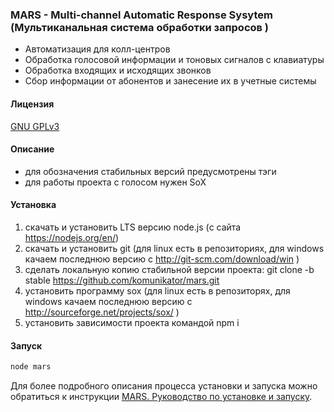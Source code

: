 ### MARS - Multi-channel Automatic Response Sysytem (Мультиканальная система обработки запросов )

- Автоматизация для колл-центров
- Обработка голосовой информации и тоновых сигналов с клавиатуры
- Обработка входящих и исходящих звонков
- Сбор информации от абонентов и занесение их в учетные системы

#### Лицензия
[GNU GPLv3](https://github.com/komunikator/mars/blob/master/License_(GNU_GPL_v3))

#### Описание
- для обозначения стабильных версий предусмотрены тэги
- для работы проекта с голосом нужен SoX


#### Установка
  1. скачать и установить LTS версию node.js (с сайта https://nodejs.org/en/)
  2. скачать и установить git (для linux есть в репозиториях, для windows качаем последнюю версию с http://git-scm.com/download/win )
  3. сделать локальную копию стабильной версии проекта: git clone -b stable https://github.com/komunikator/mars.git
  4. установить программу sox (для linux есть в репозиторях, для windows качаем последнюю версию с http://sourceforge.net/projects/sox/ )
  5. установить зависимости проекта командой npm i

#### Запуск
```sh
node mars
```

Для более подробного описания процесса установки и запуска можно обратиться к инструкции [MARS. Руководство по установке и запуску](http://mars.kloud.one/%D0%A3%D1%81%D1%82%D0%B0%D0%BD%D0%BE%D0%B2%D0%BA%D0%B0%20%D0%B8%20%D0%B7%D0%B0%D0%BF%D1%83%D1%81%D0%BA%20(%D1%81%D0%B5%D1%80%D0%B2%D0%B8%D1%81)/).